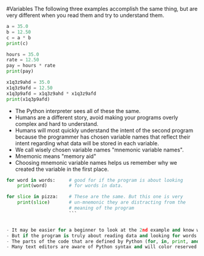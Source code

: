 #Variables 
The following three examples accomplish the same thing, but are very different when you read them and try to understand them.
```python
a = 35.0
b = 12.50
c = a * b
print(c)

hours = 35.0
rate = 12.50
pay = hours * rate
print(pay)

x1q3z9ahd = 35.0
x1q3z9afd = 12.50
x1q3p9afd = x1q3z9ahd * x1q3z9afd
print(x1q3p9afd)
```

-  The Python interpreter sees all of these the same.
-  Humans are a different story, avoid making your programs overly complex and hard to understand. 
- Humans will most quickly understand the intent of the second program because the programmer has chosen variable names that reflect their intent regarding what data will be stored in each variable.
- We call wisely chosen variable names "mnemonic variable names".
- Mnemonic means "memory aid"
- Choosing mnemonic variable names helps us remember why we created the variable in the first place.

```python
for word in words:     # good for if the program is about looking
    print(word)        # for words in data.

for slice in pizza:    # These are the same. But this one is very
    print(slice)       # un-mnemonic they are distracting from the 
                       # meaning of the program
                       ```


- It may be easier for a beginner to look at the 2nd example and know which parts are reserved words. Its clear that Python has no understanding of pizza and slices.
- But if the program is truly about reading data and looking for words in the data, pizza and slice are very un-mnemonic. They distract from the meaning of the program.
- The parts of the code that are defined by Python (for, in, print, and :) are in bold and the programmer-chosen variables (word and words) are not in bold.
- Many text editors are aware of Python syntax and will color reserved words differently to give you clues to keep your variables and reserved words separate.